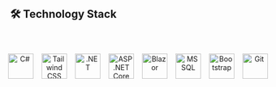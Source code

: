 ## 🛠️ Technology Stack

<div align="center" style="padding: 40px 0;">
  <div style="display: flex; justify-content: center; align-items: center; gap: 16px;">
    
  <img src="https://cdn.jsdelivr.net/gh/devicons/devicon/icons/csharp/csharp-original.svg" alt="C#" style="width:50px; height:50px; object-fit:contain;" />
    
  <img src="https://upload.wikimedia.org/wikipedia/commons/d/d5/Tailwind_CSS_Logo.svg" alt="Tailwind CSS" style="width:50px; height:50px; object-fit:contain;" />
    
   <img src="https://cdn.jsdelivr.net/gh/devicons/devicon/icons/dot-net/dot-net-original.svg" alt=".NET" style="width:50px; height:50px; object-fit:contain;" />
    
  
   <img src="https://raw.githubusercontent.com/dotnet/core-logo/master/dotnet-core-icon.png" alt="ASP.NET Core" style="width:50px; height:50px; object-fit:contain;" />
    
  <img src="https://cdn.jsdelivr.net/gh/devicons/devicon/icons/blazor/blazor-original.svg" alt="Blazor" style="width:50px; height:50px; object-fit:contain;" />
    
   <img src="https://cdn.jsdelivr.net/gh/devicons/devicon/icons/microsoftsqlserver/microsoftsqlserver-plain.svg" alt="MSSQL" style="width:50px; height:50px; object-fit:contain;" />
    
   <img src="https://cdn.jsdelivr.net/gh/devicons/devicon/icons/bootstrap/bootstrap-original.svg" alt="Bootstrap" style="width:50px; height:50px; object-fit:contain;" />
    
  <img src="https://cdn.jsdelivr.net/gh/devicons/devicon/icons/git/git-original.svg" alt="Git" style="width:50px; height:50px; object-fit:contain;" />
    
  </div>
</div>
